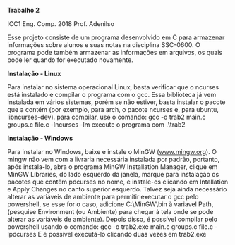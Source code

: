 **Trabalho 2** 

ICC1 Eng. Comp. 2018 Prof. Adenilso

Esse projeto consiste de um programa desenvolvido em C para armazenar informações sobre alunos e suas notas na disciplina SSC-0600.
O programa pode também armazenar as informações em arquivos, os quais pode ler quando for executado novamente.

**Instalação - Linux** 

Para instalar no sistema operacional Linux, basta verificar que o ncurses está instalado e compilar o programa com o gcc. Essa biblioteca já vem instalada em vários sistemas, porém se não estiver, basta instalar o pacote que a contém (por exemplo, para arch, o pacote ncurses e, para ubuntu, libncurses-dev). para compilar, use o comando: 
gcc -o trab2 main.c groups.c file.c -lncurses -lm
execute o programa com .\trab2 

**Instalação - Windows**

Para instalar no Windows, baixe e instale o MinGW (www.mingw.org). O mingw não vem com a livraria necessária instalada por padrão, portanto, após instala-lo, abra o programa MinGW Installation Manager, clique em MinGW Libraries, do lado esquerdo da janela,  marque para instalação os pacotes que contêm pdcurses no nome, e instale-os clicando em Intallation e Apply Changes no canto superior esquerdo.
Talvez seja ainda necessário alterar as variáveis de ambiente para permitir executar o gcc pelo powershell, se esse for o caso, adicione C:\MinGW\bin à variavel Path, (pesquise Environment (ou Ambiente) para chegar à tela onde se pode alterar as variáveis  de ambiente).
Depois disso, é possível compilar pelo powershell usando o comando:
gcc -o trab2.exe main.c groups.c file.c -lpdcurses
E é possivel executá-lo clicando duas vezes em trab2.exe

